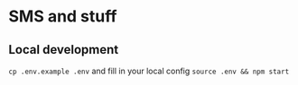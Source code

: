 # SMS and stuff

## Local development

`cp .env.example .env` and fill in your local config
`source .env && npm start`